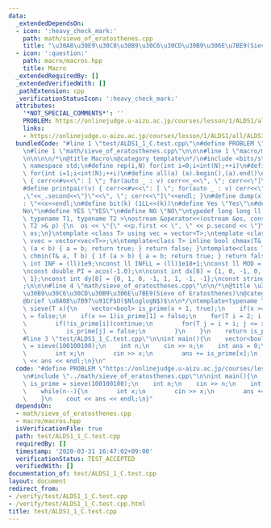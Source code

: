 ```yaml
---
data:
  _extendedDependsOn:
  - icon: ':heavy_check_mark:'
    path: math/sieve_of_eratosthenes.cpp
    title: "\u30A8\u30E9\u30C8\u30B9\u30C6\u30CD\u30B9\u306E\u7BE9(Sieve of Eratosthenes)"
  - icon: ':question:'
    path: macro/macros.hpp
    title: Macro
  _extendedRequiredBy: []
  _extendedVerifiedWith: []
  _pathExtension: cpp
  _verificationStatusIcon: ':heavy_check_mark:'
  attributes:
    '*NOT_SPECIAL_COMMENTS*': ''
    PROBLEM: https://onlinejudge.u-aizu.ac.jp/courses/lesson/1/ALDS1/all/ALDS1_1_C
    links:
    - https://onlinejudge.u-aizu.ac.jp/courses/lesson/1/ALDS1/all/ALDS1_1_C
  bundledCode: "#line 1 \"test/ALDS1_1_C.test.cpp\"\n#define PROBLEM \"https://onlinejudge.u-aizu.ac.jp/courses/lesson/1/ALDS1/all/ALDS1_1_C\"\
    \n#line 1 \"math/sieve_of_eratosthenes.cpp\"\n\n\n#line 1 \"macro/macros.hpp\"\
    \n\n\n\n/*\n@title Macro\n@category template\n*/\n#include <bits/stdc++.h>\nusing\
    \ namespace std;\n#define rep(i,N) for(int i=0;i<int(N);++i)\n#define rep1(i,N)\
    \ for(int i=1;i<int(N);++i)\n#define all(a) (a).begin(),(a).end()\n#define print(v)\
    \ { cerr<<#v<<\": [ \"; for(auto _ : v) cerr<<_<<\", \"; cerr<<\"]\"<<endl; }\n\
    #define printpair(v) { cerr<<#v<<\": [ \"; for(auto _ : v) cerr<<\"{\"<<_.first<<\"\
    ,\"<<_.second<<\"}\"<<\", \"; cerr<<\"]\"<<endl; }\n#define dump(x) cerr<<#x<<\"\
    : \"<<x<<endl;\n#define bit(k) (1LL<<(k))\n#define Yes \"Yes\"\n#define No \"\
    No\"\n#define YES \"YES\"\n#define NO \"NO\"\ntypedef long long ll;\n\ntemplate<\
    \ typename T1, typename T2 >\nostream &operator<<(ostream &os, const pair< T1,\
    \ T2 >& p) {\n  os << \"{\" <<p.first << \", \" << p.second << \"}\";\n  return\
    \ os;\n}\ntemplate <class T> using vec = vector<T>;\ntemplate <class T> using\
    \ vvec = vector<vec<T>>;\n\ntemplate<class T> inline bool chmax(T& a, T b) { if\
    \ (a < b) { a = b; return true; } return false; }\ntemplate<class T> inline bool\
    \ chmin(T& a, T b) { if (a > b) { a = b; return true; } return false; }\n\nconst\
    \ int INF = (ll)1e9;\nconst ll INFLL = (ll)1e18+1;\nconst ll MOD = (ll)1e9+7;\n\
    \nconst double PI = acos(-1.0);\n\nconst int dx[8] = {1, 0, -1, 0, 1, -1, -1,\
    \ 1};\nconst int dy[8] = {0, 1, 0, -1, 1, 1, -1, -1};\nconst string dir = \"DRUL\"\
    ;\n\n\n#line 4 \"math/sieve_of_eratosthenes.cpp\"\n\n/*\n@title \u30A8\u30E9\u30C8\
    \u30B9\u30C6\u30CD\u30B9\u306E\u7BE9(Sieve of Eratosthenes)\n@category math\n\
    @brief \u8A08\u7B97\u91CF$O($NloglogN$)$\n\n*/\ntemplate<typename T>\nvector<bool>\
    \ sieve(T x){\n    vector<bool> is_prime(x + 1, true);\n    if(x >= 0)is_prime[0]\
    \ = false;\n    if(x >= 1)is_prime[1] = false;\n    for(T i = 2; i * i <= x;i++){\n\
    \        if(!is_prime[i])continue;\n        for(T j = i + i; j <= x;j+=i){\n \
    \           is_prime[j] = false;\n        }\n    }\n    return is_prime;\n}\n\n\
    #line 3 \"test/ALDS1_1_C.test.cpp\"\n\nint main(){\n    vector<bool> is_prime\
    \ = sieve(100100100);\n    int n;\n    cin >> n;\n    int ans = 0;\n    while(n--){\n\
    \        int x;\n        cin >> x;\n        ans += is_prime[x];\n    }\n    cout\
    \ << ans << endl;\n}\n"
  code: "#define PROBLEM \"https://onlinejudge.u-aizu.ac.jp/courses/lesson/1/ALDS1/all/ALDS1_1_C\"\
    \n#include \"../math/sieve_of_eratosthenes.cpp\"\n\nint main(){\n    vector<bool>\
    \ is_prime = sieve(100100100);\n    int n;\n    cin >> n;\n    int ans = 0;\n\
    \    while(n--){\n        int x;\n        cin >> x;\n        ans += is_prime[x];\n\
    \    }\n    cout << ans << endl;\n}"
  dependsOn:
  - math/sieve_of_eratosthenes.cpp
  - macro/macros.hpp
  isVerificationFile: true
  path: test/ALDS1_1_C.test.cpp
  requiredBy: []
  timestamp: '2020-03-31 16:47:02+09:00'
  verificationStatus: TEST_ACCEPTED
  verifiedWith: []
documentation_of: test/ALDS1_1_C.test.cpp
layout: document
redirect_from:
- /verify/test/ALDS1_1_C.test.cpp
- /verify/test/ALDS1_1_C.test.cpp.html
title: test/ALDS1_1_C.test.cpp
---
```

